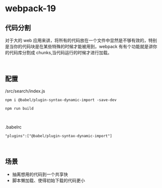 # webpack-19

## 代码分割

对于大的 web 应用来讲，将所有的代码放在一个文件中显然是不够有效的，特别是当你的代码块是在某些特殊的时候才能被用到，webpack 有有个功能就是讲你的代码库分割成 chunks,当代码运行的时候才进行加载。

<br />

## 配置

/src/search/index.js

```shell
npm i @babel/plugin-syntax-dynamic-import -save-dev

npm run build
```

<br />

.babelrc

```shell
"plugins":["@babel/plugin-syntax-dynamic-import"]
```

<br />

## 场景

- 抽离想用的代码到一个共享快
- 脚本懒加载、使得初始下载的代码更小
